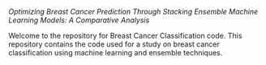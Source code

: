 _Optimizing Breast Cancer Prediction Through Stacking Ensemble Machine Learning Models: A Comparative Analysis_

Welcome to the repository for Breast Cancer Classification code. This repository contains the code used for a study on breast cancer classification using machine learning and ensemble techniques. 
